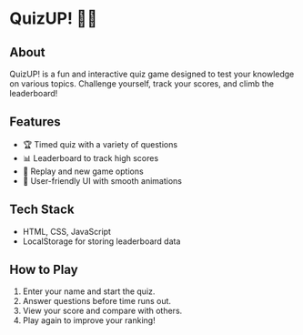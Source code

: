 # QuizUP! 🎯🧠

## About
QuizUP! is a fun and interactive quiz game designed to test your knowledge on various topics. Challenge yourself, track your scores, and climb the leaderboard!

## Features
- 🏆 Timed quiz with a variety of questions
- 📊 Leaderboard to track high scores
- 🔄 Replay and new game options
- 🎨 User-friendly UI with smooth animations

## Tech Stack
- HTML, CSS, JavaScript
- LocalStorage for storing leaderboard data

## How to Play
1. Enter your name and start the quiz.
2. Answer questions before time runs out.
3. View your score and compare with others.
4. Play again to improve your ranking!
